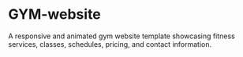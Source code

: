 # GYM-website
A responsive and animated gym website template showcasing fitness services, classes, schedules, pricing, and contact information.
